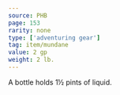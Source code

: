 ```yaml
---
source: PHB
page: 153
rarity: none
type: ['adventuring gear']
tag: item/mundane
value: 2 gp
weight: 2 lb.
---
```


A bottle holds 1½ pints of liquid.

